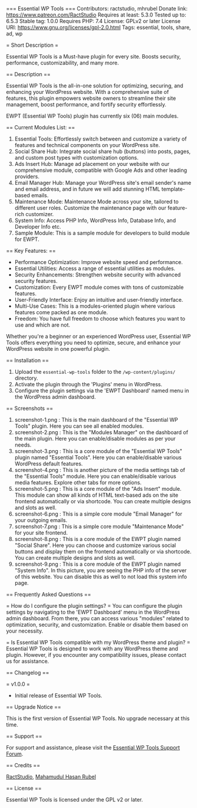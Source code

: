 === Essential WP Tools ===
Contributors:		ractstudio, mhrubel
Donate link:			https://www.patreon.com/RactStudio
Requires at least:	5.3.0
Tested up to:		6.5.3
Stable tag:				1.0.0
Requires PHP:		7.4
License:					GPLv2 or later
License URI:			https://www.gnu.org/licenses/gpl-2.0.html
Tags:						essential, tools, share, ad, wp

= Short Description =

Essential WP Tools is a Must-have plugin for every site. Boosts security, performance, customizability, and many more.

== Description ==

Essential WP Tools is the all-in-one solution for optimizing, securing, and enhancing your WordPress website. With a comprehensive suite of features, this plugin empowers website owners to streamline their site management, boost performance, and fortify security effortlessly.

EWPT (Essential WP Tools) plugin has currently six (06) main modules.

== Current Modules List: ==

1. Essential Tools: Effortlessly switch between and customize a variety of features and technical components on your WordPress site.
2. Social Share Hub: Integrate social share hub (buttons) into posts, pages, and custom post types with customization options.
3. Ads Insert Hub: Manage ad placement on your website with our comprehensive module, compatible with Google Ads and other leading providers.
4. Email Manager Hub: Manage your WordPress site's email sender's name and email address, and in future we will add stunning HTML template-based emails.
5. Maintenance Mode: Maintenance Mode across your site, tailored to different user roles. Customize the maintenance page with our feature-rich customizer.
6. System Info: Access PHP Info, WordPress Info, Database Info, and Developer Info etc.
7. Sample Module: This is a sample module for developers to build module for EWPT.

== Key Features: ==

- Performance Optimization: Improve website speed and performance.
- Essential Utilities: Access a range of essential utilities as modules.
- Security Enhancements: Strengthen website security with advanced security features.
- Customization: Every EWPT module comes with tons of customizable features.
- User-Friendly Interface: Enjoy an intuitive and user-friendly interface.
- Multi-Use Cases: This is a modules-oriented plugin where various features come packed as one module.
- Freedom: You have full freedom to choose which features you want to use and which are not.

Whether you're a beginner or an experienced WordPress user, Essential WP Tools offers everything you need to optimize, secure, and enhance your WordPress website in one powerful plugin.

== Installation ==

1. Upload the `essential-wp-tools` folder to the `/wp-content/plugins/` directory.
2. Activate the plugin through the 'Plugins' menu in WordPress.
3. Configure the plugin settings via the 'EWPT Dashboard' named menu in the WordPress admin dashboard.

== Screenshots ==

1. screenshot-1.png : This is the main dashboard of the "Essential WP Tools" plugin. Here you can see all enabled modules.
2. screenshot-2.png : This is the "Modules Manager" on the dashboard of the main plugin. Here you can enable/disable modules as per your needs.
3. screenshot-3.png : This is a core module of the "Essential WP Tools" plugin named "Essential Tools". Here you can enable/disable various WordPress default features.
4. screenshot-4.png : This is another picture of the media settings tab of the "Essential Tools" module. Here you can enable/disable various media features. Explore other tabs for more options.
5. screenshot-5.png : This is a core module of the "Ads Insert" module. This module can show all kinds of HTML text-based ads on the site frontend automatically or via shortcode. You can create multiple designs and slots as well.
6. screenshot-6.png : This is a simple core module "Email Manager" for your outgoing emails.
7. screenshot-7.png : This is a simple core module "Maintenance Mode" for your site frontend.
8. screenshot-8.png : This is a core module of the EWPT plugin named "Social Share". Here you can choose and customize various social buttons and display them on the frontend automatically or via shortcode. You can create multiple designs and slots as well.
9. screenshot-9.png : This is a core module of the EWPT plugin named "System Info". In this picture, you are seeing the PHP info of the server of this website. You can disable this as well to not load this system info page.

== Frequently Asked Questions ==

= How do I configure the plugin settings? =
You can configure the plugin settings by navigating to the 'EWPT Dashboard' menu in the WordPress admin dashboard. From there, you can access various "modules" related to optimization, security, and customization. Enable or disable them based on your necessity.

= Is Essential WP Tools compatible with my WordPress theme and plugin? =
Essential WP Tools is designed to work with any WordPress theme and plugin. However, if you encounter any compatibility issues, please contact us for assistance.

== Changelog ==

= v1.0.0 =

* Initial release of Essential WP Tools.

== Upgrade Notice ==

This is the first version of Essential WP Tools. No upgrade necessary at this time.

== Support ==

For support and assistance, please visit the [Essential WP Tools Support Forum](https://wordpress.org/support/plugin/essential-wp-tools).

== Credits ==

[RactStudio](https://ractstudio.com/),
[Mahamudul Hasan Rubel](https://mhr.ractstudio.com/)


== License ==

Essential WP Tools is licensed under the GPL v2 or later.
